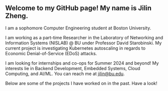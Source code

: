 ## Welcome to my GitHub page! My name is Jilin Zheng.

I am a sophomore Computer Engineering student at Boston University.

I am working as a part-time Researcher in the Laboratory of Networking and Information Systems (NISLAB) @ BU under Professor David Starobinski. My current project is investigating Kubernetes autoscaling in regards to Economic Denial-of-Service (EDoS) attacks.

I am looking for internships and co-ops for Summer 2024 and beyond! My interests lie in Backend Development, Embedded Systems, Cloud Computing, and AI/ML. You can reach me at jilin@bu.edu.

Below are some of the projects I have worked on in the past. Have a look!


<!--
**jilinnn/jilinnn** is a ✨ _special_ ✨ repository because its `README.md` (this file) appears on your GitHub profile.

Here are some ideas to get you started:

- 🔭 I’m currently working on ...
- 🌱 I’m currently learning ...
- 👯 I’m looking to collaborate on ...
- 🤔 I’m looking for help with ...
- 💬 Ask me about ...
- 📫 How to reach me: ...
- 😄 Pronouns: ...
- ⚡ Fun fact: ...
-->

